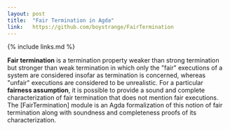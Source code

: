 ```yaml
---
layout: post
title:  "Fair Termination in Agda"
link:   https://github.com/boystrange/FairTermination
---
```


{% include links.md %}

**Fair termination** is a termination property weaker than strong
termination but stronger than weak termination in which only the
"fair" executions of a system are considered insofar as termination
is concerned, whereas "unfair" executions are considered to be
unrealistic. For a particular **fairness assumption**, it is
possible to provide a sound and complete characterization of fair
termination that does not mention fair executions. The
[FairTermination] module is an Agda formalization of this notion of
fair termination along with soundness and completeness proofs of its
characterization.
